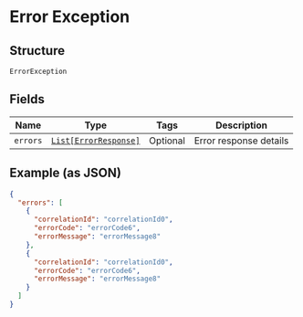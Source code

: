 
# Error Exception

## Structure

`ErrorException`

## Fields

| Name | Type | Tags | Description |
|  --- | --- | --- | --- |
| `errors` | [`List[ErrorResponse]`](../../doc/models/error-response.md) | Optional | Error response details |

## Example (as JSON)

```json
{
  "errors": [
    {
      "correlationId": "correlationId0",
      "errorCode": "errorCode6",
      "errorMessage": "errorMessage8"
    },
    {
      "correlationId": "correlationId0",
      "errorCode": "errorCode6",
      "errorMessage": "errorMessage8"
    }
  ]
}
```

